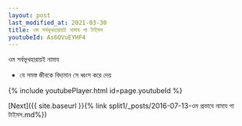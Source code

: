 ```yaml
---
layout: post
last_modified_at: 2021-03-30
title: ওম সর্বভূথহারায়ই নামায গা টাইমস
youtubeId: As6OVuEYHF4
---
```

 
 
 ওম সর্বভূথহারায়ই নামায  
 
 -  যে সমস্ত জীবকে বিদ্যমান সে ধ্বংস করে দেয় 
 
  
 
  
 
 
 
 
 
 


{% include youtubePlayer.html id=page.youtubeId %}
 
[Next]({{ site.baseurl }}{% link  split1/_posts/2016-07-13-ওম প্রভাবে নামায গা টাইমস.md%})
 
